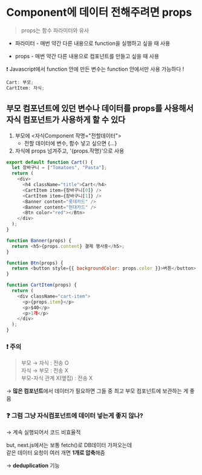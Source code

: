 # Component에 데이터 전해주려면 props

> props는 함수 파라미터와 유사

- 파라미터 - 매번 약간 다른 내용으로 function을 실행하고 싶을 때 사용

- props - 매번 약간 다른 내용으로 컴포넌트를 만들고 싶을 때 사용

❗️ Javascript에서 function 안에 만든 변수는 function 안에서만 사용 가능하다 !

```javascript
Cart: 부모;
CartItem: 자식;
```

## 부모 컴포넌트에 있던 변수나 데이터를 **props**를 사용해서 자식 컴포넌트가 사용하게 할 수 있다

1. 부모에 <자식Component 작명="전할데이터">
   - 전할 데이터에 변수, 함수 넣고 싶으면 {...}
2. 자식에 props 넘겨주고, '{props.작명}'으로 사용

```javascript
export default function Cart() {
  let 장바구니 = ["Tomatoes", "Pasta"];
  return (
    <div>
      <h4 className="title">Cart</h4>
      <CartItem item={장바구니[0]} />
      <CartItem item={장바구니[1]} />
      <Banner content="롯데카드" />
      <Banner content="현대카드" />
      <Btn color="red"></Btn>
    </div>
  );
}

function Banner(props) {
  return <h5>{props.content} 결제 행사중</h5>;
}

function Btn(props) {
  return <button style={{ backgroundColor: props.color }}>버튼</button>;
}

function CartItem(props) {
  return (
    <div className="cart-item">
      <p>{props.item}</p>
      <p>$40</p>
      <p>1개</p>
    </div>
  );
}
```

### ❗️ 주의

> 부모 &rarr; 자식 : 전송 O <br> 자식 &rarr; 부모 : 전송 X <br> 부모-자식 관계 X(옆집) : 전송 X

&rarr; **많은 컴포넌트**에서 데이터가 필요하면 그들 중 최고 부모 컴포넌트에 보관하는 게 좋음

### ❓ 그럼 그냥 자식컴포넌트에 데이터 넣는게 좋지 않나?

&rarr; 계속 실행되어서 코드 비효율적

but, next.js에서는 보통 fetch()로 DB데이터 가져오는데<br> 같은 데이터 요청이 여러 개면 **1개로 압축**해줌

&rarr; **deduplication** 기능
